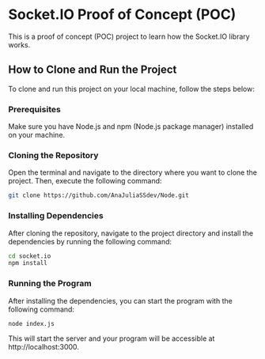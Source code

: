 # Socket.IO Proof of Concept (POC)

This is a proof of concept (POC) project to learn how the Socket.IO library works.

## How to Clone and Run the Project

To clone and run this project on your local machine, follow the steps below:

### Prerequisites

Make sure you have Node.js and npm (Node.js package manager) installed on your machine.

### Cloning the Repository

Open the terminal and navigate to the directory where you want to clone the project. Then, execute the following command:

```bash
git clone https://github.com/AnaJuliaSSdev/Node.git
```

### Installing Dependencies

After cloning the repository, navigate to the project directory and install the dependencies by running the following command:

```bash
cd socket.io
npm install
```
### Running the Program

After installing the dependencies, you can start the program with the following command:

```bash
node index.js
```

This will start the server and your program will be accessible at http://localhost:3000.
